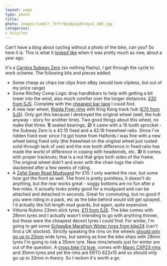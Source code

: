 ```yaml
---
layout: page
type: photo
title: 
photo: images/tumblr_l9ffr9pzWy1qdhcbyo1_500.jpg
categories: 
- bicycles
---
```

Can't have a blog about cycling without a photo of the bike, can you? So here it is. This is what it [looked like](http://www.flickr.com/photos/i-5-m/4011639393/) when it was pretty much as new, about a year ago.

It's a [Carrera Subway Zero](http://www.halfords.com/webapp/wcs/stores/servlet/product_storeId_10001_catalogId_10151_productId_551267_langId_-1_categoryId_165534) (so nothing flashy), I got through the cycle to work scheme. The following bits and pieces added:

* Some cheap as chips toe clips from eBay (would love clipless, but out of my price range)
* Some Ritchey Comp Logic drop handlebars to help with getting a bit lower into the wind, also much comfier over the longer distances. [£20 from SJS](http://www.sjscycles.co.uk/ritchey-ritchey-comp-logic-anatomic-drop-handlebars-318mm-clamp-prod15734/). Complete with the [cheapest bar tape](http://www.sjscycles.co.uk/velox-cotton-cloth-adhesive-handlebar-tape-black-prod12629/) I could find. 
* A new rear wheel, [Rigida Flyer rims](http://www.rigida.com/en/products/road/rims-4/flyer) with  King Kong track hub ([£70 from SJS](http://www.sjscycles.co.uk/wheel-rear-fixed-free-king-kong-219r-rear-track-hub-and-silver-rigida-rim-prod20925/)). Only got this because I destroyed the original wheel (well, the hub anyway - story for another time). Two good things about this wheel, no make that three: **1)** sealed bearings, **2)** it came with a 16 tooth sprocket - the Subway Zero is a 42:15 fixed and a 42:16 freewheel ratio. Since I've ridden fixed ever since I'd got home from Halfords I was fine with a new wheel being fixed only (the freewheel on the original wheel just rusted solid through lack of use) and the one tooth difference in fixed ratio has made the world of difference in coping with headwinds, etc. **3)** It comes with proper tracknuts; that is a nut that grips both sides of the frame. The original wheel didn't and even with the chain tugs the chain slackened after a few weeks of riding.
* A [Zefal Swan Road Mudguard](http://www.sjscycles.co.uk/zefal-zefal-swan-road-rear-mudguard-prod20592/) for £10. I only wanted the rear, but some how got the front as well. The front is pretty pointless, it doesn't do anything, but the rear works great - soggy bottoms are no fun after a few miles. It actually looks pretty good for a mudguard and can be attached and detached in seconds. Great for commuting, but no good if you were riding in a pack, etc as the bike behind would still get sprayed. I'd actually like full length mud guards, but again, quite expensive. 
* Vittoria Rubino 23mm slick tyres. [£11 from SJS](http://www.sjscycles.co.uk/vittoria-vittoria-rubino-slick-rigid-tyre-anthracite-700-x-23-(23-622)-prod18668/). The bike comes with 28mm tyres and I actually wasn't intending to go with anything thinner, but these were the cheapest decent tyres I could find. For winter, I'm going to get some [Schwalbe Marathon Winter tyres from bike24](http://www.bike24.com/1.php?content=8;navigation=1;menu=1000,2,103,104;product=7243) (can't find a UK stockist). Strictly speaking the rims on the wheels [should only go up to 25mm](http://www.sheldonbrown.com/tire_sizing.html#width) wide tyres, but seeing as how the bike ships with 28mm tyres I'm going to risk a 35mm tyre. New rims/wheels just for winter are out of the question. A [cross bike I'd love](http://www.boardmanbikes.com/cx/CX_Pro.html), comes with [Mavic CXP23 rims](http://bike.com/mavic-cxp-23-black-32-holes-mavic-bike-rims) and 35mm tyres and yet the rims are ERTO 622x15 and so should only go up to 32mm in theory. So I reckon it's worth a go.
